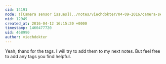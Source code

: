 ```yaml
---
cid: 14191
node: ![Camera sensor issues](../notes/viechdokter/04-09-2016/camera-sensor-issues)
nid: 12949
created_at: 2016-04-12 16:15:20 +0000
timestamp: 1460477720
uid: 468990
author: viechdokter
---
```


Yeah, thanx for the tags. I will try to add them to my next notes. But feel free to add any tags you find helpful.